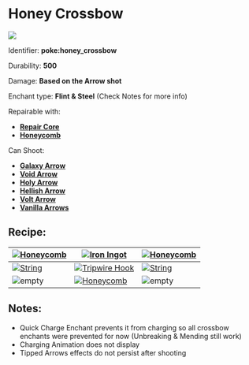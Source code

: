 # Honey Crossbow

![](https://github.com/user-attachments/assets/6ad3e2f1-1e81-47e3-9cbf-8d38e1bd9bea)

Identifier: **poke:honey\_crossbow**

Durability: **500**

Damage: **Based on the Arrow shot**

Enchant type: **Flint & Steel** (Check Notes for more info)

Repairable with:

* [**Repair Core**](https://pfewiki.gitbook.io/home/items/cores/repair-core)
* [**Honeycomb**](https://minecraft.wiki/w/Honeycomb)

Can Shoot:

* [**Galaxy Arrow**](https://pfewiki.gitbook.io/home/weapons/arrows/galaxy-arrow)
* [**Void Arrow**](https://pfewiki.gitbook.io/home/weapons/arrows/void-arrow)
* [**Holy Arrow**](https://pfewiki.gitbook.io/home/weapons/arrows/holy-arrow)
* [**Hellish Arrow**](https://pfewiki.gitbook.io/home/weapons/arrows/hellish-arrow)
* [**Volt Arrow**](https://pfewiki.gitbook.io/home/weapons/arrows/volt-arrow)
* [**Vanilla Arrows**](https://minecraft.wiki/w/Arrow)

## Recipe:

| [![Honeycomb](https://minecraft.wiki/images/Honeycomb\_JE2\_BE2.png?2ecff\&format=original)](https://minecraft.wiki/w/Honeycomb)        | [![Iron Ingot](https://minecraft.wiki/images/Iron\_Ingot\_JE3\_BE2.png?849cb)](https://minecraft.wiki/w/Iron\_Ingot)                                                       | [![Honeycomb](https://minecraft.wiki/images/Honeycomb\_JE2\_BE2.png?2ecff\&format=original)](https://minecraft.wiki/w/Honeycomb)        |
| --------------------------------------------------------------------------------------------------------------------------------------- | -------------------------------------------------------------------------------------------------------------------------------------------------------------------------- | --------------------------------------------------------------------------------------------------------------------------------------- |
| [![String](https://minecraft.wiki/images/thumb/String\_JE2\_BE2.png/120px-String\_JE2\_BE2.png?25d69)](https://minecraft.wiki/w/String) | [![Tripwire Hook](https://minecraft.wiki/images/Tripwire\_Hook\_\(texture\)\_JE1\_BE1.png?4ffff\&format=original)](https://minecraft.wiki/w/Tripwire\_Hook#Tripwire\_Hook) | [![String](https://minecraft.wiki/images/thumb/String\_JE2\_BE2.png/120px-String\_JE2\_BE2.png?25d69)](https://minecraft.wiki/w/String) |
| ![empty](https://github.com/ItsMePok/PFE/assets/136857747/539f7ffa-6950-4eb0-9333-9a4bff3b15de)                                         | [![Honeycomb](https://minecraft.wiki/images/Honeycomb\_JE2\_BE2.png?2ecff\&format=original)](https://minecraft.wiki/w/Honeycomb)                                           | ![empty](https://github.com/ItsMePok/PFE/assets/136857747/539f7ffa-6950-4eb0-9333-9a4bff3b15de)                                         |

## Notes:

* Quick Charge Enchant prevents it from charging so all crossbow enchants were prevented for now (Unbreaking & Mending still work)
* Charging Animation does not display
* Tipped Arrows effects do not persist after shooting
